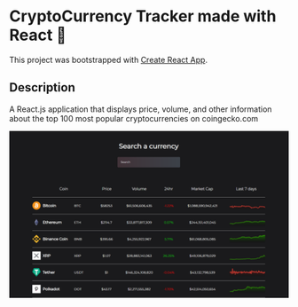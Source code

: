 # CryptoCurrency Tracker made with React 👋

This project was bootstrapped with [Create React App](https://github.com/facebook/create-react-app).

## Description
A React.js application that displays price, volume, and other information about the top 100 most popular cryptocurrencies on coingecko.com

![Screenshot](Capture.PNG)
